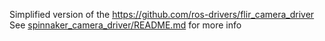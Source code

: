 Simplified version of the https://github.com/ros-drivers/flir_camera_driver
See [spinnaker_camera_driver/README.md](spinnaker_camera_driver/README.md) for more info